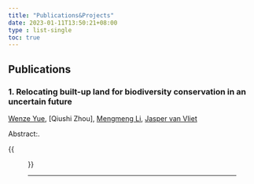 ```yaml
---
title: "Publications&Projects"
date: 2023-01-11T13:50:21+08:00
type : list-single
toc: true
---
```

## Publications

### 1. Relocating built-up land for biodiversity conservation in an uncertain future

[Wenze Yue](https://person.zju.edu.cn/wzyue#0), [Qiushi Zhou], [Mengmeng Li](https://www.landbigdata.info/cscproject/), [Jasper van Vliet](https://research.vu.nl/en/persons/j-van-vliet)

Abstract:. 

{{<figure src="/image/JEM.png">}}

***

